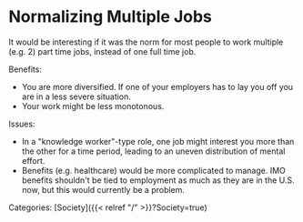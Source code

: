 # Normalizing Multiple Jobs

It would be interesting if it was the norm for most people to work multiple
(e.g. 2) part time jobs, instead of one full time job.

Benefits:

 - You are more diversified.
   If one of your employers has to lay you off you are in a less severe
   situation.
 - Your work might be less monotonous.

Issues:

 - In a "knowledge worker"-type role, one job might interest you more than the
   other for a time period, leading to an uneven distribution of mental effort.
 - Benefits (e.g. healthcare) would be more complicated to manage.
   IMO benefits shouldn't be tied to employment as much as they are in the U.S.
   now, but this would currently be a problem.

Categories: [Society]({{< relref "/" >}}?Society=true)
